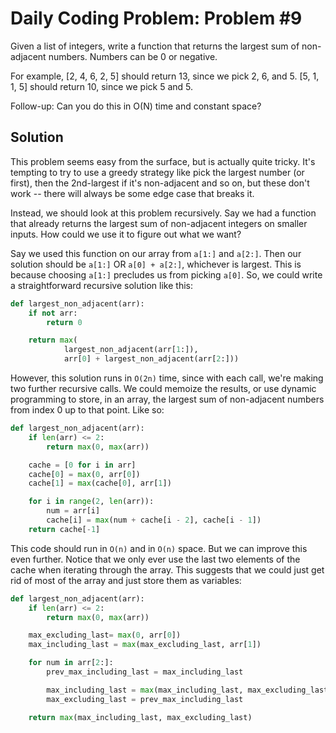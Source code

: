 # Daily Coding Problem: Problem #9

Given a list of integers, write a function that returns the largest sum of non-adjacent numbers. Numbers can be 0 or negative.

For example, [2, 4, 6, 2, 5] should return 13, since we pick 2, 6, and 5. [5, 1, 1, 5] should return 10, since we pick 5 and 5.

Follow-up: Can you do this in O(N) time and constant space?

## Solution

This problem seems easy from the surface, but is actually quite tricky. It's tempting to try to use a greedy strategy like pick the largest number (or first), then the 2nd-largest if it's non-adjacent and so on, but these don't work -- there will always be some edge case that breaks it.

Instead, we should look at this problem recursively. Say we had a function that already returns the largest sum of non-adjacent integers on smaller inputs. How could we use it to figure out what we want?

Say we used this function on our array from `a[1:]` and `a[2:]`. Then our solution should be `a[1:]` OR `a[0] + a[2:]`, whichever is largest. This is because choosing `a[1:]` precludes us from picking `a[0]`. So, we could write a straightforward recursive solution like this:

```python
def largest_non_adjacent(arr):
    if not arr:
        return 0

    return max(
            largest_non_adjacent(arr[1:]),
            arr[0] + largest_non_adjacent(arr[2:]))
```

However, this solution runs in `O(2n)` time, since with each call, we're making two further recursive calls. We could memoize the results, or use dynamic programming to store, in an array, the largest sum of non-adjacent numbers from index 0 up to that point. Like so:

```python
def largest_non_adjacent(arr):
    if len(arr) <= 2:
        return max(0, max(arr))

    cache = [0 for i in arr]
    cache[0] = max(0, arr[0])
    cache[1] = max(cache[0], arr[1])

    for i in range(2, len(arr)):
        num = arr[i]
        cache[i] = max(num + cache[i - 2], cache[i - 1])
    return cache[-1]
```

This code should run in `O(n)` and in `O(n)` space. But we can improve this even further. Notice that we only ever use the last two elements of the cache when iterating through the array. This suggests that we could just get rid of most of the array and just store them as variables:

```python
def largest_non_adjacent(arr):
    if len(arr) <= 2:
        return max(0, max(arr))

    max_excluding_last= max(0, arr[0])
    max_including_last = max(max_excluding_last, arr[1])

    for num in arr[2:]:
        prev_max_including_last = max_including_last

        max_including_last = max(max_including_last, max_excluding_last + num)
        max_excluding_last = prev_max_including_last

    return max(max_including_last, max_excluding_last)
```
